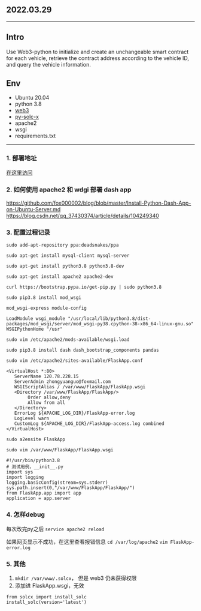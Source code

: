 ## 2022.03.29
---

## Intro
Use Web3-python to initialize and create an unchangeable smart contract for each vehicle, retrieve the contract address according to the vehicle ID, and query the vehicle information.

## Env
- Ubuntu 20.04
- python 3.8
- [web3](https://web3py.readthedocs.io/en/stable/quickstart.html#test-provider)
- [py-solc-x](https://web3py.readthedocs.io/en/stable/contracts.html)
- apache2
- wsgi
- requirements.txt

---

### 1. 部署地址

[在这里访问](http://120.78.228.15/)

### 2. 如何使用 apache2 和 wdgi 部署 dash app

https://github.com/fox000002/blog/blob/master/Install-Python-Dash-App-on-Ubuntu-Server.md
https://blog.csdn.net/qq_37430374/article/details/104249340


### 3. 配置过程记录

```
sudo add-apt-repository ppa:deadsnakes/ppa

sudo apt-get install mysql-client mysql-server

sudo apt-get install python3.8 python3.8-dev

sudo apt-get install apache2 apache2-dev

curl https://bootstrap.pypa.io/get-pip.py | sudo python3.8

sudo pip3.8 install mod_wsgi

mod_wsgi-express module-config
```
```
LoadModule wsgi_module "/usr/local/lib/python3.8/dist-packages/mod_wsgi/server/mod_wsgi-py38.cpython-38-x86_64-linux-gnu.so"
WSGIPythonHome "/usr"
```
```
sudo vim /etc/apache2/mods-available/wsgi.load

sudo pip3.8 install dash dash_bootstrap_components pandas 

sudo vim /etc/apache2/sites-available/FlaskApp.conf
```
```
<VirtualHost *:80>
   ServerName 120.78.228.15
   ServerAdmin zhongyuanguo@foxmail.com
   WSGIScriptAlias / /var/www/FlaskApp/FlaskApp.wsgi
   <Directory /var/www/FlaskApp/FlaskApp/>
        Order allow,deny
        Allow from all
   </Directory>
   ErrorLog ${APACHE_LOG_DIR}/FlaskApp-error.log
   LogLevel warn
   CustomLog ${APACHE_LOG_DIR}/FlaskApp-access.log combined
</VirtualHost>
```
```
sudo a2ensite FlaskApp

sudo vim /var/www/FlaskApp/FlaskApp.wsgi
```
```
#!/usr/bin/python3.8
# 测试用例，__init__.py
import sys
import logging
logging.basicConfig(stream=sys.stderr)
sys.path.insert(0,"/var/www/FlaskApp/FlaskApp/")
from FlaskApp.app import app
application = app.server
```

### 4. 怎样debug

每次改完py之后
`service apache2 reload`

如果网页显示不成功，在这里查看报错信息
`cd /var/log/apache2`
`vim FlaskApp-error.log`

### 5. 其他

1. `mkdir /var/www/.solcx`， 但是 web3 仍未获得权限
2. 添加进 FlaskApp.wsgi，无效
```
from solcx import install_solc
install_solc(version='latest')
```